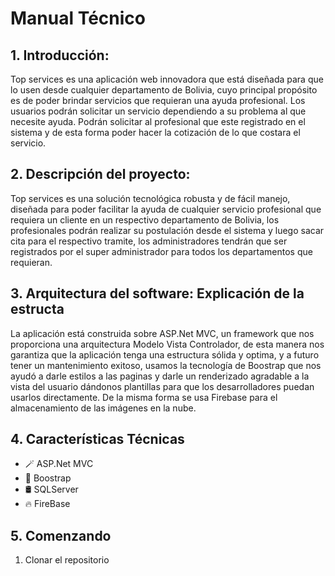 # Manual Técnico

## 1. Introducción:
Top services es una aplicación web innovadora que está diseñada para que lo usen desde cualquier departamento de Bolivia, cuyo principal propósito es de poder brindar servicios que requieran una ayuda profesional. Los usuarios podrán solicitar un servicio dependiendo a    su problema al que necesite ayuda. Podrán solicitar al profesional que este registrado en el sistema y de esta forma poder hacer la cotización de lo que costara el servicio.
## 2. Descripción del proyecto:
Top services es una solución tecnológica robusta y de fácil manejo, diseñada para poder facilitar la ayuda de cualquier servicio profesional que requiera un cliente en un respectivo departamento de Bolivia, los profesionales podrán realizar su postulación desde el sistema y luego sacar cita para el respectivo tramite, los administradores tendrán que ser registrados por el super administrador para todos los departamentos que requieran.
## 3. Arquitectura del software: Explicación de la estructa
La aplicación está construida sobre ASP.Net MVC, un framework que nos proporciona una arquitectura Modelo Vista Controlador, de esta manera nos garantiza que la aplicación tenga una estructura sólida y optima, y a futuro tener un mantenimiento exitoso, usamos la tecnología de Boostrap que nos ayudó a darle estilos a las paginas y darle un renderizado agradable a la vista del usuario dándonos plantillas para que los desarrolladores puedan usarlos directamente. De la misma forma se usa Firebase para el almacenamiento de las imágenes en la nube.
## 4. Características Técnicas
- 🪄 ASP.Net MVC
- 🎨 Boostrap
- 🛢️ SQLServer
- 🔥 FireBase
## 5. Comenzando
1. Clonar el repositorio
   

